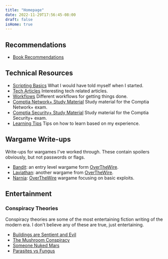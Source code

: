 ```yaml
---
title: "Homepage"
date: 2022-11-29T17:56:45-08:00
draft: false
isHome: true
---
```


## Recommendations
- [Book Recommendations](/book-recommendations.html)

## Technical Resources

- [Scripting Basics](/scripting-basics.html) What I would have told myself when I started.
- [Tech Articles](/tech-articles.html) Interesting tech related articles.
- [Workflows](/workflows.html) Different workflows for getting things done.
- [Comptia Network+ Study Material](/network-plus.html) Study material for the Comptia Network+ exam.
- [Comptia Security+ Study Material](/security-plus.html) Study material for the Comptia Security+ exam.
- [Learning Tips](/learning.html) Tips on how to learn based on my experience.

## Wargame Write-ups
Write-ups for wargames I've worked through. These contain spoilers obviously, but not passwords or flags.

- [Bandit](/bandit.html): an entry level wargame form [OverTheWire](https://overthewire.org/wargames/).
- [Laviathan](/leviathan.html): another wargame from [OverTheWire](https://overthewire.org/wargames/).
- [Narnia](/narnia.html): [OverTheWire](https://overthewire.org/wargames/narnia/) wargame focusing on basic exploits.

## Entertainment 

### Conspiracy Theories
Conspiracy theories are some of the most entertaining fiction writing of the modern era.  I don't believe any of these are true, just entertaining.

- [Buildings are Sentient and Evil](/buildings-are-evil.html)
- [The Mushroom Conspiracy](/mushroom-conspiracy.html)
- [Someone Nuked Mars](/mars-was-nuked.html)
- [Parasites vs Fungus](/parasites-vs-fungus.html)
